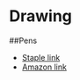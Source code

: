 Drawing
==================

##Pens
- [Staple link](http://www.staples.com/Sakura-Zentangle-11-Piece-Set/product_940800)
- [Amazon link](http://www.amazon.com/Sakura-30062-6-Piece-Pigma-Micron/dp/B0008G8G8Y/ref=sr_1_1?ie=UTF8&qid=1400793680&sr=8-1&keywords=sakura+pen)